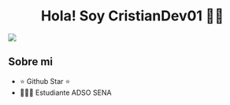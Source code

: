 

<div align="center">
<h1 align="center">Hola! Soy CristianDev01</a> 👋🏼</h1>
</div>
<img src="https://i.ibb.co/3fK6x7z/banner-git.png">

## Sobre mi

- ⭐ Github Star ⭐ 
- 👨🏻‍💻 Estudiante ADSO SENA

<!--
**CristianDev01/CristianDev01** is a ✨ _special_ ✨ repository because its `README.md` (this file) appears on your GitHub profile.

Here are some ideas to get you started:

- 🔭 I’m currently working on ...
- 🌱 I’m currently learning ...
- 👯 I’m looking to collaborate on ...
- 🤔 I’m looking for help with ...
- 💬 Ask me about ...
- 📫 How to reach me: ...
- 😄 Pronouns: ...
- ⚡ Fun fact: ...
-->
